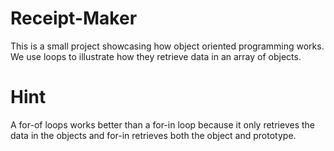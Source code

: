 # Receipt-Maker
This is a small project showcasing how object oriented programming works. We use loops to illustrate how they retrieve data in an array of objects.

# Hint
A for-of loops works better than a for-in loop because it only retrieves the data in the objects and for-in retrieves both the object and prototype.
